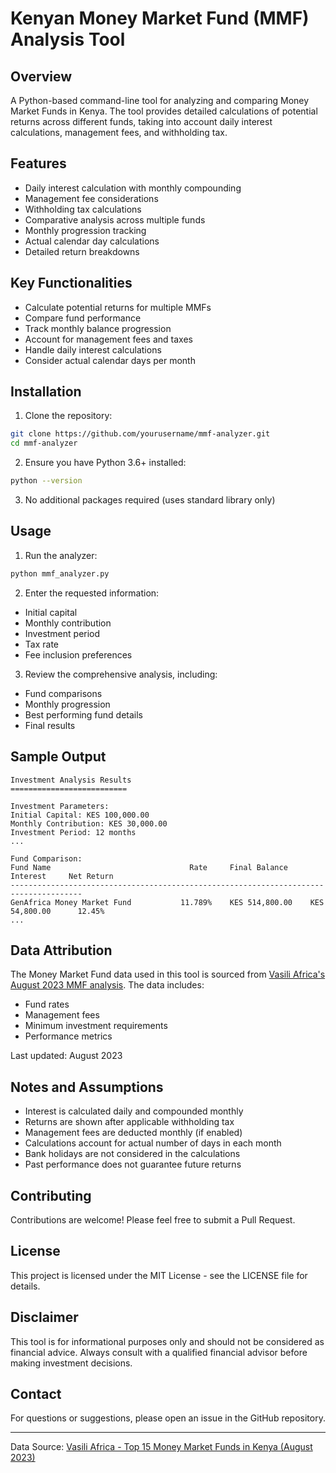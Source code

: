 # Kenyan Money Market Fund (MMF) Analysis Tool

## Overview
A Python-based command-line tool for analyzing and comparing Money Market Funds in Kenya. The tool provides detailed calculations of potential returns across different funds, taking into account daily interest calculations, management fees, and withholding tax.

## Features
- Daily interest calculation with monthly compounding
- Management fee considerations
- Withholding tax calculations
- Comparative analysis across multiple funds
- Monthly progression tracking
- Actual calendar day calculations
- Detailed return breakdowns

## Key Functionalities
- Calculate potential returns for multiple MMFs
- Compare fund performance
- Track monthly balance progression
- Account for management fees and taxes
- Handle daily interest calculations
- Consider actual calendar days per month

## Installation

1. Clone the repository:
```bash
git clone https://github.com/yourusername/mmf-analyzer.git
cd mmf-analyzer
```

2. Ensure you have Python 3.6+ installed:
```bash
python --version
```

3. No additional packages required (uses standard library only)

## Usage

1. Run the analyzer:
```bash
python mmf_analyzer.py
```

2. Enter the requested information:
- Initial capital
- Monthly contribution
- Investment period
- Tax rate
- Fee inclusion preferences

3. Review the comprehensive analysis, including:
- Fund comparisons
- Monthly progression
- Best performing fund details
- Final results

## Sample Output
```
Investment Analysis Results
==========================

Investment Parameters:
Initial Capital: KES 100,000.00
Monthly Contribution: KES 30,000.00
Investment Period: 12 months
...

Fund Comparison:
Fund Name                               Rate     Final Balance          Interest     Net Return
--------------------------------------------------------------------------------------
GenAfrica Money Market Fund           11.789%    KES 514,800.00    KES 54,800.00      12.45%
...
```

## Data Attribution
The Money Market Fund data used in this tool is sourced from [Vasili Africa's August 2023 MMF analysis](https://vasiliafrica.com/top-15-money-market-funds-in-kenya-august-2023/). The data includes:
- Fund rates
- Management fees
- Minimum investment requirements
- Performance metrics

Last updated: August 2023

## Notes and Assumptions
- Interest is calculated daily and compounded monthly
- Returns are shown after applicable withholding tax
- Management fees are deducted monthly (if enabled)
- Calculations account for actual number of days in each month
- Bank holidays are not considered in the calculations
- Past performance does not guarantee future returns

## Contributing
Contributions are welcome! Please feel free to submit a Pull Request.

## License
This project is licensed under the MIT License - see the LICENSE file for details.

## Disclaimer
This tool is for informational purposes only and should not be considered as financial advice. Always consult with a qualified financial advisor before making investment decisions.

## Contact
For questions or suggestions, please open an issue in the GitHub repository.

---
Data Source: [Vasili Africa - Top 15 Money Market Funds in Kenya (August 2023)](https://vasiliafrica.com/top-15-money-market-funds-in-kenya-august-2023/#:~:text=Stepping%20into%20the%20spotlight%20for,or%20invest%20at%20any%20time.)